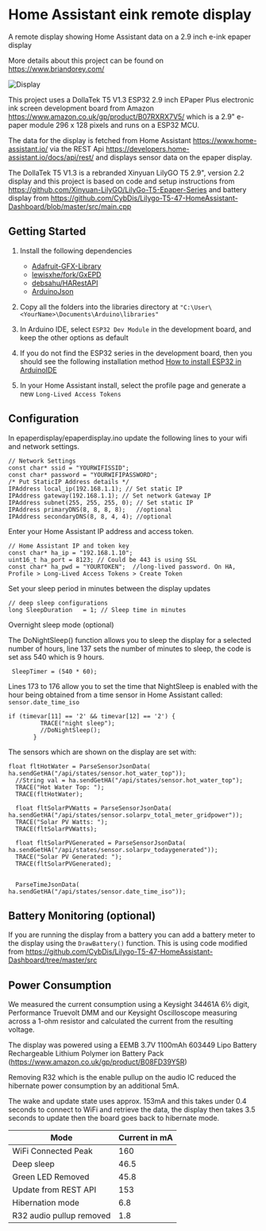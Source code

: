 # Home Assistant eink remote display
A remote display showing Home Assistant data  on a 2.9 inch e-ink epaper display

More details about this project can be found on https://www.briandorey.com/ 

![Display](screen.jpg "Display Screenshot")

This project uses a DollaTek T5 V1.3 ESP32 2.9 inch EPaper Plus electronic ink screen development board from Amazon https://www.amazon.co.uk/gp/product/B07RXRX7V5/ which is a 2.9" e-paper module 296 x 128 pixels and runs on a ESP32 MCU. 

The data for the display is fetched from Home Assistant https://www.home-assistant.io/ via the REST Api https://developers.home-assistant.io/docs/api/rest/ and displays sensor data on the epaper display. 

The DollaTek T5 V1.3 is a rebranded Xinyuan LilyGO T5 2.9", version 2.2 display and this project is based on code and setup instructions from https://github.com/Xinyuan-LilyGO/LilyGo-T5-Epaper-Series and battery display from https://github.com/CybDis/Lilygo-T5-47-HomeAssistant-Dashboard/blob/master/src/main.cpp


## Getting Started

1. Install the following dependencies
     - [Adafruit-GFX-Library](https://github.com/adafruit/Adafruit-GFX-Library)
     - [lewisxhe/fork/GxEPD](https://github.com/lewisxhe/GxEPD)
     - [debsahu/HARestAPI](https://github.com/debsahu/HARestAPI)
     - [ArduinoJson](https://arduinojson.org/v6/doc/installation/)

2. Copy all the folders into  the libraries directory at `"C:\User\<YourName>\Documents\Arduino\libraries"`
3. In Arduino IDE, select `ESP32 Dev Module` in the development board, and keep the other options as default
4. If you do not find the ESP32 series in the development board, then you should see the following installation method [How to install ESP32 in ArduinoIDE](https://github.com/espressif/arduino-esp32/blob/master/docs/arduino-ide/boards_manager.md)
5. In your Home Assistant install, select the profile page and generate a new `Long-Lived Access Tokens`

## Configuration 

In epaperdisplay/epaperdisplay.ino update the following lines to your wifi and network settings.
```
// Network Settings
const char* ssid = "YOURWIFISSID";
const char* password = "YOURWIFIPASSWORD";
/* Put StaticIP Address details */
IPAddress local_ip(192.168.1.1); // Set static IP
IPAddress gateway(192.168.1.1); // Set network Gateway IP
IPAddress subnet(255, 255, 255, 0); // Set static IP
IPAddress primaryDNS(8, 8, 8, 8);   //optional
IPAddress secondaryDNS(8, 8, 4, 4); //optional
```
Enter your Home Assistant IP address and access token. 
```
// Home Assistant IP and token key
const char* ha_ip = "192.168.1.10";
uint16_t ha_port = 8123; // Could be 443 is using SSL
const char* ha_pwd = "YOURTOKEN";  //long-lived password. On HA, Profile > Long-Lived Access Tokens > Create Token
```
Set your sleep period in minutes between the display updates
```
// deep sleep configurations
long SleepDuration   = 1; // Sleep time in minutes
```
Overnight sleep mode (optional)

The DoNightSleep() function allows you to sleep the display for a selected number of hours, line 137 sets the number of minutes to sleep, the code is set ass 540 which is 9 hours. 
```
 SleepTimer = (540 * 60);
 ```
 Lines 173 to 176 allow you to set the time that NightSleep is enabled with the hour being obtained from a time sensor in Home Assistant called: `sensor.date_time_iso`
 ```
 if (timevar[11] == '2' && timevar[12] == '2') {
          TRACE("night sleep");
          //DoNightSleep();
        }
```
The sensors which are shown on the display are set with:
```
float fltHotWater = ParseSensorJsonData( ha.sendGetHA("/api/states/sensor.hot_water_top"));
  //String val = ha.sendGetHA("/api/states/sensor.hot_water_top");
  TRACE("Hot Water Top: ");
  TRACE(fltHotWater);

  float fltSolarPVWatts = ParseSensorJsonData( ha.sendGetHA("/api/states/sensor.solarpv_total_meter_gridpower"));
  TRACE("Solar PV Watts: ");
  TRACE(fltSolarPVWatts);

  float fltSolarPVGenerated = ParseSensorJsonData( ha.sendGetHA("/api/states/sensor.solarpv_todaygenerated"));
  TRACE("Solar PV Generated: ");
  TRACE(fltSolarPVGenerated);


  ParseTimeJsonData( ha.sendGetHA("/api/states/sensor.date_time_iso"));
  ```

  ## Battery Monitoring (optional)
  If you are running the display from a battery you can add a battery meter to the display using the `DrawBattery()` function. This is using code modified from https://github.com/CybDis/Lilygo-T5-47-HomeAssistant-Dashboard/tree/master/src

  ## Power Consumption

We measured the current consumption using a Keysight 34461A 6½ digit, Performance Truevolt DMM and our Keysight Oscilloscope measuring across a 1-ohm resistor and calculated the current from the resulting voltage.

The display was powered using a EEMB 3.7V 1100mAh 603449 Lipo Battery Rechargeable Lithium Polymer ion Battery Pack (https://www.amazon.co.uk/gp/product/B08FD39Y5R) 

Removing R32 which is the enable pullup on the audio IC reduced the hibernate power consumption by an additional 5mA. 

The wake and update state uses approx. 153mA and this takes under 0.4 seconds to connect to WiFi and retrieve the data, the display then takes 3.5 seconds to update then the board goes back to hibernate mode. 

| Mode               | Current in mA| 
|--------------------|--------------|
|WiFi Connected Peak |160           | 
|Deep sleep          |46.5          |
|Green LED Removed   |45.8          |
|Update from REST API|153           |
|Hibernation mode    |6.8           |
|R32 audio pullup removed|1.8       |